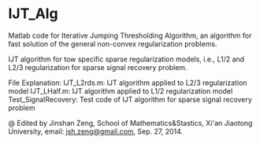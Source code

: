 IJT_Alg
=======

Matlab code for Iterative Jumping Thresholding Algorithm, an algorithm for fast solution 
of the general non-convex regularization problems.

IJT algorithm for tow specific sparse regularization models, i.e., L1/2 and L2/3 
regularization for sparse signal recovery problem.

File Explanation:
IJT_L2rds.m: IJT algorithm applied to L2/3 regularization model
IJT_LHalf.m: IJT algorithm applied to L1/2 regularization model
Test_SignalRecovery: Test code of IJT algorithm for sparse signal recovery problem

@ Edited by Jinshan Zeng, School of Mathematics&Stastics, Xi'an Jiaotong University, 
email: jsh.zeng@gmail.com, Sep. 27, 2014.
